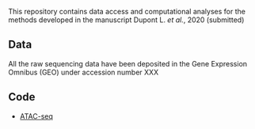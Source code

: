 
This repository contains data access and computational analyses for the methods developed in the manuscript Dupont L. *et al.*, 2020 (submitted)
 
 
## Data

All the raw sequencing data have been deposited in the Gene Expression Omnibus (GEO) under accession number XXX


## Code

- [ATAC-seq](scripts/atac.md)
